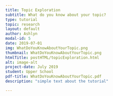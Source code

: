 ```yaml
---
title: Topic Exploration
subtitle: What do you know about your topic?
type: tutorial
topic: research
layout: default
author: Ashlyn
modal-id: 5
date: 2019-07-01
img: WhatDoYouKnowAboutYourTopic.png
thumbnail: WhatDoYouKnowAboutYourTopic.png
htmlTitle: postHTML/topicExploration.html
alt: image-alt
project-date: July 2019
student: Upper School 
pdf-title: WhatDoYouKnowAboutYourTopic.pdf
description: "simple text about the tutorial"

---
```

